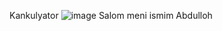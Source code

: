Kankulyator ![image](https://github.com/abuxuz/Kankulyator-1-10.05.2023/assets/133085033/93427792-947d-42d1-bee9-f2e8fb4ca61c)
Salom meni ismim Abdulloh 
